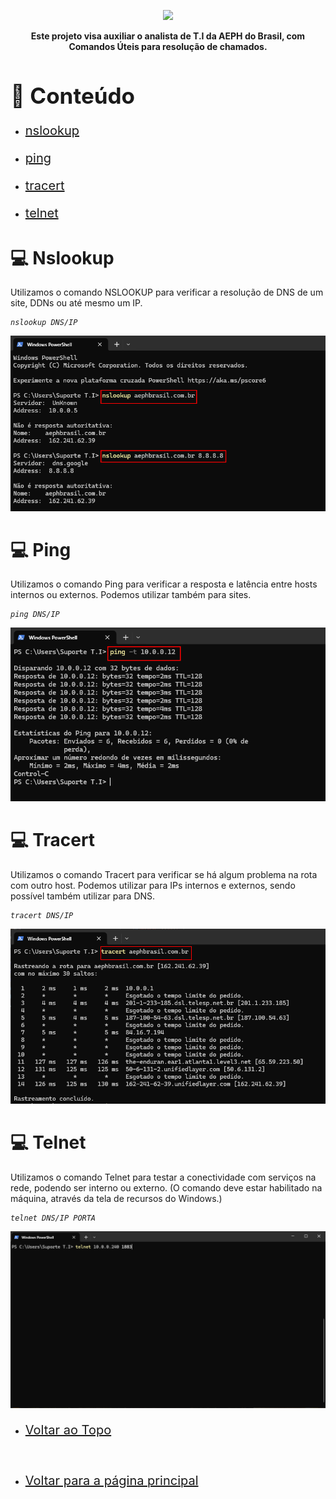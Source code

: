 <p align="center">
    <a href="../README.md">
        <img src="../imagens/aeph-logo.png" width="200px">
    </a>
</p>

<p align="center">
<b>Este projeto visa auxiliar o analista de T.I da AEPH do Brasil, com Comandos Úteis para resolução de chamados.</b>
</p>

<!-- Comentário exemplo -->

<h1 id="conteudo" style="font-size:35px;">📝 Conteúdo</h1>

- <p style="font-size:20px"> <a href="#nslookup"> nslookup</a></p>
- <p style="font-size:20px"> <a href="#ping"> ping</a></p>
- <p style="font-size:20px"> <a href="#tracert"> tracert</a></p>
- <p style="font-size:20px"> <a href="#telnet"> telnet</a></p>


<h1 id="nslookup">💻 Nslookup</h1>

<p>Utilizamos o comando NSLOOKUP para verificar a resolução de DNS de um site, DDNs ou até mesmo um IP.
<i>

	nslookup DNS/IP
</i>
</p>

<img src="../imagens/procedimentos-img/comandos1.png" alt="comandos1">

<br>

<h1 id="ping">💻 Ping</h1>

<p>Utilizamos o comando Ping para verificar a resposta e latência entre hosts internos ou externos. Podemos utilizar também para sites.
<i>

	ping DNS/IP
</i>

</p>

<img src="../imagens/procedimentos-img/comandos2.png" alt="comandos2">

<br>

<h1 id="tracert">💻 Tracert</h1>

<p>Utilizamos o comando Tracert para verificar se há algum problema na rota com outro host. Podemos utilizar para IPs internos e externos, sendo possível também utilizar para DNS.
<i>

	tracert DNS/IP
</i>

</p>

<img src="../imagens/procedimentos-img/comandos3.png" alt="comandos3">

<br>

<h1 id="telnet">💻 Telnet</h1>

<p>Utilizamos o comando Telnet para testar a conectividade com serviços na rede, podendo ser interno ou externo. (O comando deve estar habilitado na máquina, através da tela de recursos do Windows.)
<i>

	telnet DNS/IP PORTA
</i>

</p>

<img src="../imagens/procedimentos-img/comandos4.png" alt="comandos4">

<br>

- <p style="font-size:20px"> <a href="#"> Voltar ao Topo</a></p>

<br>

- <p style="font-size:20px"> <a href="../README.md"> Voltar para a página principal</a></p>